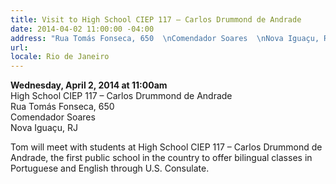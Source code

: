 ```yaml
---
title: Visit to High School CIEP 117 – Carlos Drummond de Andrade
date: 2014-04-02 11:00:00 -04:00
address: "Rua Tomás Fonseca, 650  \nComendador Soares  \nNova Iguaçu, RJ"
url: 
locale: Rio de Janeiro
---
```


**Wednesday, April 2, 2014 at 11:00am**  
High School CIEP 117 – Carlos Drummond de Andrade  
Rua Tomás Fonseca, 650  
Comendador Soares  
Nova Iguaçu, RJ  

Tom will meet with students at High School CIEP 117 – Carlos Drummond de Andrade, the first public school in the country to offer bilingual classes in Portuguese and English through U.S. Consulate.
